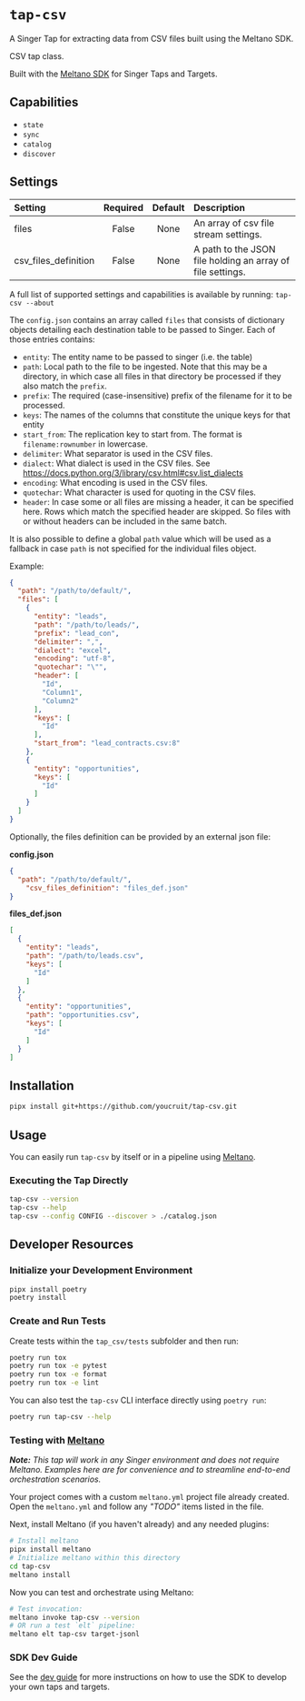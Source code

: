 # `tap-csv`
A Singer Tap for extracting data from CSV files built using the Meltano SDK.

CSV tap class.

Built with the [Meltano SDK](https://sdk.meltano.com) for Singer Taps and Targets.

## Capabilities

* `state`
* `sync`
* `catalog`
* `discover`

## Settings

| Setting             | Required | Default | Description |
|:--------------------|:--------:|:-------:|:------------|
| files               | False    | None    | An array of csv file stream settings. |
| csv_files_definition| False    | None    | A path to the JSON file holding an array of file settings. |

A full list of supported settings and capabilities is available by running: `tap-csv --about`

The `config.json` contains an array called `files` that consists of dictionary objects detailing each destination table to be passed to Singer. Each of those entries contains:
* `entity`: The entity name to be passed to singer (i.e. the table)
* `path`: Local path to the file to be ingested. Note that this may be a directory, in which case all files in that directory be processed if they also match the `prefix`.
* `prefix`: The required (case-insensitive) prefix of the filename for it to be processed.
* `keys`: The names of the columns that constitute the unique keys for that entity
* `start_from`: The replication key to start from. The format is `filename:rownumber` in lowercase.
* `delimiter`: What separator is used in the CSV files.
* `dialect`: What dialect is used in the CSV files. See <https://docs.python.org/3/library/csv.html#csv.list_dialects>
* `encoding`: What encoding is used in the CSV files.
* `quotechar`: What character is used for quoting in the CSV files.
* `header`: In case some or all files are missing a header, it can be specified here. Rows which match the specified header are skipped. So files with or without headers can be included in the same batch.

It is also possible to define a global `path` value which will be used as a fallback in case `path` is not specified for
the individual files object.

Example:

```json
{
  "path": "/path/to/default/",
  "files": [
    {
      "entity": "leads",
      "path": "/path/to/leads/",
      "prefix": "lead_con",
      "delimiter": ",",
      "dialect": "excel",
      "encoding": "utf-8",
      "quotechar": "\"",
      "header": [
        "Id",
        "Column1",
        "Column2"
      ],
      "keys": [
        "Id"
      ],
      "start_from": "lead_contracts.csv:8"
    },
    {
      "entity": "opportunities",
      "keys": [
        "Id"
      ]
    }
  ]
}
```

Optionally, the files definition can be provided by an external json file:

**config.json**
```json
{
  "path": "/path/to/default/",
	"csv_files_definition": "files_def.json"
}
```

**files_def.json**
```json
[
  {
    "entity": "leads",
    "path": "/path/to/leads.csv",
    "keys": [
      "Id"
    ]
  },
  {
    "entity": "opportunities",
    "path": "opportunities.csv",
    "keys": [
      "Id"
    ]
  }
]
```

## Installation

```bash
pipx install git+https://github.com/youcruit/tap-csv.git
```

## Usage

You can easily run `tap-csv` by itself or in a pipeline using [Meltano](https://meltano.com/).

### Executing the Tap Directly

```bash
tap-csv --version
tap-csv --help
tap-csv --config CONFIG --discover > ./catalog.json
```

## Developer Resources

### Initialize your Development Environment

```bash
pipx install poetry
poetry install
```

### Create and Run Tests

Create tests within the `tap_csv/tests` subfolder and
  then run:

```bash
poetry run tox
poetry run tox -e pytest
poetry run tox -e format
poetry run tox -e lint
```

You can also test the `tap-csv` CLI interface directly using `poetry run`:

```bash
poetry run tap-csv --help
```

### Testing with [Meltano](https://www.meltano.com)

_**Note:** This tap will work in any Singer environment and does not require Meltano.
Examples here are for convenience and to streamline end-to-end orchestration scenarios._

Your project comes with a custom `meltano.yml` project file already created. Open the `meltano.yml` and follow any _"TODO"_ items listed in
the file.

Next, install Meltano (if you haven't already) and any needed plugins:

```bash
# Install meltano
pipx install meltano
# Initialize meltano within this directory
cd tap-csv
meltano install
```

Now you can test and orchestrate using Meltano:

```bash
# Test invocation:
meltano invoke tap-csv --version
# OR run a test `elt` pipeline:
meltano elt tap-csv target-jsonl
```

### SDK Dev Guide

See the [dev guide](https://sdk.meltano.com/en/latest/dev_guide.html) for more instructions on how to use the SDK to
develop your own taps and targets.
